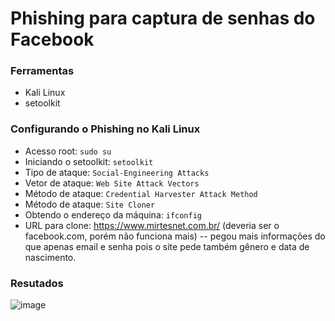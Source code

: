 # Phishing para captura de senhas do Facebook

### Ferramentas

- Kali Linux
- setoolkit

### Configurando o Phishing no Kali Linux

- Acesso root: ``` sudo su ```
- Iniciando o setoolkit: ``` setoolkit ```
- Tipo de ataque: ``` Social-Engineering Attacks ```
- Vetor de ataque: ``` Web Site Attack Vectors ```
- Método de ataque: ```Credential Harvester Attack Method ```
- Método de ataque: ``` Site Cloner ```
- Obtendo o endereço da máquina: ``` ifconfig ```
- URL para clone: https://www.mirtesnet.com.br/ (deveria ser o facebook.com, porém não funciona mais)
-- pegou mais informações do que apenas email e senha pois o site pede também gênero e data de nascimento.

### Resutados

![image](https://github.com/Xacarami/cibersecurity-desafio-phishing/assets/57050195/340a23a1-89cc-40ef-98c8-cc8d354e74d5)
